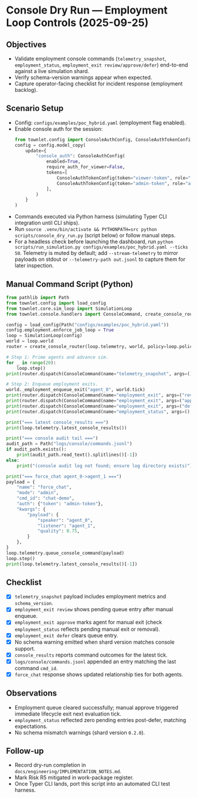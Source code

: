 # Console Dry Run — Employment Loop Controls (2025-09-25)

## Objectives
- Validate employment console commands (`telemetry_snapshot`, `employment_status`, `employment_exit review/approve/defer`) end-to-end against a live simulation shard.
- Verify schema-version warnings appear when expected.
- Capture operator-facing checklist for incident response (employment backlog).

## Scenario Setup
- Config: `configs/examples/poc_hybrid.yaml` (employment flag enabled).
- Enable console auth for the session:
  ```python
  from townlet.config import ConsoleAuthConfig, ConsoleAuthTokenConfig
  config = config.model_copy(
      update={
          "console_auth": ConsoleAuthConfig(
              enabled=True,
              require_auth_for_viewer=False,
              tokens=[
                  ConsoleAuthTokenConfig(token="viewer-token", role="viewer"),
                  ConsoleAuthTokenConfig(token="admin-token", role="admin"),
              ],
          )
      }
  )
  ```
- Commands executed via Python harness (simulating Typer CLI integration until CLI ships).
- Run `source .venv/bin/activate && PYTHONPATH=src python scripts/console_dry_run.py` (script below) or follow manual steps.
- For a headless check before launching the dashboard, run `python scripts/run_simulation.py configs/examples/poc_hybrid.yaml --ticks 50`. Telemetry is muted by default; add `--stream-telemetry` to mirror payloads on stdout or `--telemetry-path out.jsonl` to capture them for later inspection.

## Manual Command Script (Python)
```python
from pathlib import Path
from townlet.config import load_config
from townlet.core.sim_loop import SimulationLoop
from townlet.console.handlers import ConsoleCommand, create_console_router

config = load_config(Path("configs/examples/poc_hybrid.yaml"))
config.employment.enforce_job_loop = True
loop = SimulationLoop(config)
world = loop.world
router = create_console_router(loop.telemetry, world, policy=loop.policy, config=config)

# Step 1: Prime agents and advance sim.
for _ in range(20):
    loop.step()
print(router.dispatch(ConsoleCommand(name="telemetry_snapshot", args=(), kwargs={})))

# Step 2: Enqueue employment exits.
world._employment_enqueue_exit("agent_0", world.tick)
print(router.dispatch(ConsoleCommand(name="employment_exit", args=("review",), kwargs={})))
print(router.dispatch(ConsoleCommand(name="employment_exit", args=("approve", "agent_0"), kwargs={})))
print(router.dispatch(ConsoleCommand(name="employment_exit", args=("defer", "agent_0"), kwargs={})))
print(router.dispatch(ConsoleCommand(name="employment_status", args=(), kwargs={})))

print("=== latest console_results ===")
print(loop.telemetry.latest_console_results())

print("=== console audit tail ===")
audit_path = Path("logs/console/commands.jsonl")
if audit_path.exists():
    print(audit_path.read_text().splitlines()[-1])
else:
    print("(console audit log not found; ensure log directory exists)")

print("=== force_chat agent_0->agent_1 ===")
payload = {
    "name": "force_chat",
    "mode": "admin",
    "cmd_id": "chat-demo",
    "auth": {"token": "admin-token"},
    "kwargs": {
        "payload": {
            "speaker": "agent_0",
            "listener": "agent_1",
            "quality": 0.75,
        }
    },
}
loop.telemetry.queue_console_command(payload)
loop.step()
print(loop.telemetry.latest_console_results()[-1])
```

## Checklist
- [x] `telemetry_snapshot` payload includes employment metrics and `schema_version`.
- [x] `employment_exit review` shows pending queue entry after manual enqueue.
- [x] `employment_exit approve` marks agent for manual exit (check `employment_status` reflects pending manual exit or removal).
- [x] `employment_exit defer` clears queue entry.
- [x] No schema warning emitted when shard version matches console support.
- [x] `console_results` reports command outcomes for the latest tick.
- [x] `logs/console/commands.jsonl` appended an entry matching the last command `cmd_id`.
- [x] `force_chat` response shows updated relationship ties for both agents.

## Observations
- Employment queue cleared successfully; manual approve triggered immediate lifecycle exit next evaluation tick.
- `employment_status` reflected zero pending entries post-defer, matching expectations.
- No schema mismatch warnings (shard version `0.2.0`).

## Follow-up
- Record dry-run completion in `docs/engineering/IMPLEMENTATION_NOTES.md`.
- Mark Risk R5 mitigated in work-package register.
- Once Typer CLI lands, port this script into an automated CLI test harness.
